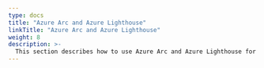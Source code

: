 ```yaml
---
type: docs
title: "Azure Arc and Azure Lighthouse"
linkTitle: "Azure Arc and Azure Lighthouse"
weight: 8
description: >-
  This section describes how to use Azure Arc and Azure Lighthouse for unified operations.
---
```

